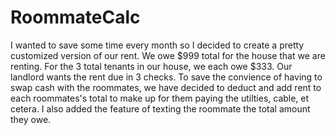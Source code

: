 RoommateCalc
============

I wanted to save some time every month so I decided to create a pretty customized version of our rent. We owe $999 total for the house
that we are renting. For the 3 total tenants in our house, we each owe $333. Our landlord wants the rent due in 3 checks. To save the convience of having to swap cash with the roommates, we
have decided to deduct and add rent to each roommates's total to make up for them paying the utilties, cable, et cetera. I also added the feature of texting the roommate the total amount they owe.

